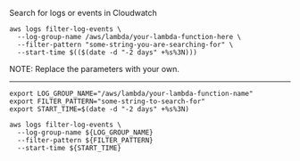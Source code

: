 Search for logs or events in Cloudwatch

```
aws logs filter-log-events \
  --log-group-name /aws/lambda/your-lambda-function-here \
  --filter-pattern "some-string-you-are-searching-for" \
  --start-time $(($(date -d "-2 days" +%s%3N)))
```


NOTE:
Replace the parameters with your own.


-----

```
export LOG_GROUP_NAME="/aws/lambda/your-lambda-function-name"
export FILTER_PATTERN="some-string-to-search-for"
export START_TIME=$(date -d "-2 days" +%s%3N)

aws logs filter-log-events \
  --log-group-name ${LOG_GROUP_NAME}
  --filter-pattern ${FILTER_PATTERN}
  --start-time ${START_TIME}
```
